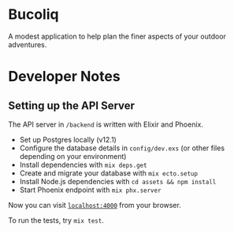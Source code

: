 # Bucoliq
A modest application to help plan the finer aspects of your outdoor adventures.

# Developer Notes
## Setting up the API Server
The API server in `/backend` is written with Elixir and Phoenix.

  * Set up Postgres locally (v12.1)
  * Configure the database details in `config/dev.exs` (or other files depending on your environment)
  * Install dependencies with `mix deps.get`
  * Create and migrate your database with `mix ecto.setup`
  * Install Node.js dependencies with `cd assets && npm install`
  * Start Phoenix endpoint with `mix phx.server`

Now you can visit [`localhost:4000`](http://localhost:4000) from your browser.

To run the tests, try `mix test`.
